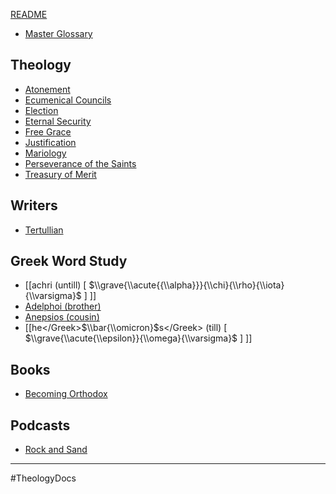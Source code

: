 [README](README.md)
- [Master Glossary](Master_Glossary.md)
## Theology
- [Atonement](Atonement.md)
- [Ecumenical Councils](Ecumenical_Councils.md)
- [Election](Election.md)
- [Eternal Security](Eternal_Security.md)
- [Free Grace](Free_Grace.md)
- [Justification](Justification.md)
- [Mariology](Mariology.md)
- [Perseverance of the Saints](Perseverance_of_the_Saints.md)
- [Treasury of Merit](Treasury_of_Merit.md)
## Writers
- [Tertullian](Tertullian.md)
## Greek Word Study
- [[achri (untill) \[ $\\grave{\\acute{{\\alpha}}}{\\chi}{\\rho}{\\iota}{\\varsigma}$ \] ]]
- [Adelphoi (brother)](Adelphoi_(brother).md)
- [Anepsios (cousin)](Anepsios_(cousin).md)
- [[<Greek>he<\/Greek>$\\bar{\\omicron}$<Greek>s<\/Greek> (till) \[ $\\grave{\\acute{\\epsilon}}{\\omega}{\\varsigma}$ \] ]]

## Books
- [Becoming Orthodox](Becoming_Orthodox.md)

## Podcasts
- [Rock and Sand](Rock_and_Sand.md)
---

#TheologyDocs